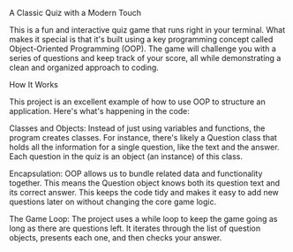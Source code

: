 A Classic Quiz with a Modern Touch

This is a fun and interactive quiz game that runs right in your terminal. What makes it special is that it's built using a key programming concept called Object-Oriented Programming (OOP). The game will challenge you with a series of questions and keep track of your score, all while demonstrating a clean and organized approach to coding.

How It Works

This project is an excellent example of how to use OOP to structure an application. 
Here's what's happening in the code:

Classes and Objects: Instead of just using variables and functions, the program creates classes. For instance, there's likely a Question class that holds all the information for a single question, like the text and the answer. Each question in the quiz is an object (an instance) of this class.

Encapsulation: OOP allows us to bundle related data and functionality together. This means the Question object knows both its question text and its correct answer. This keeps the code tidy and makes it easy to add new questions later on without changing the core game logic.

The Game Loop: The project uses a while loop to keep the game going as long as there are questions left. It iterates through the list of question objects, presents each one, and then checks your answer.
